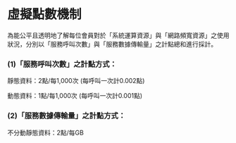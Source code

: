 # 虛擬點數機制

為能公平且透明地了解每位會員對於「系統運算資源」與「網路頻寬資源」之使用狀況，分別以「服務呼叫次數」與「服務數據傳輸量」之計點總和進行採計。

### **\(1\)「服務呼叫次數」之計點方式：** 

靜態資料：2點/每1,000次 \(每呼叫一次計0.002點\) 

動態資料：1點/每1,000次 \(每呼叫一次計0.001點\)

### **\(2\)「服務數據傳輸量」之計點方式：** 

不分動靜態資料：2點/每GB

